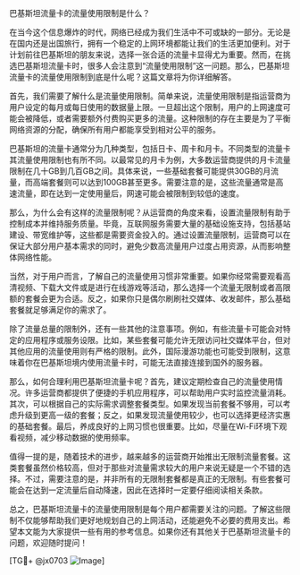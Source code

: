 巴基斯坦流量卡的流量使用限制是什么？

在当今这个信息爆炸的时代，网络已经成为我们生活中不可或缺的一部分。无论是在国内还是出国旅行，拥有一个稳定的上网环境都能让我们的生活更加便利。对于计划前往巴基斯坦的朋友来说，选择一张合适的流量卡显得尤为重要。然而，在挑选巴基斯坦流量卡时，很多人会注意到“流量使用限制”这一问题。那么，巴基斯坦流量卡的流量使用限制到底是什么呢？这篇文章将为你详细解答。

首先，我们需要了解什么是流量使用限制。简单来说，流量使用限制是指运营商为用户设定的每月或每日使用的数据量上限。一旦超出这个限制，用户的上网速度可能会被降低，或者需要额外付费购买更多的流量。这种限制的存在主要是为了平衡网络资源的分配，确保所有用户都能享受到相对公平的服务。

巴基斯坦的流量卡通常分为几种类型，包括日卡、周卡和月卡。不同类型的流量卡其流量使用限制也有所不同。以最常见的月卡为例，大多数运营商提供的月卡流量限制在几十GB到几百GB之间。具体来说，一些基础套餐可能提供30GB的月流量，而高端套餐则可以达到100GB甚至更多。需要注意的是，这些流量通常是高速流量，即在达到一定使用量后，网速可能会被限制到较低的速度。

那么，为什么会有这样的流量限制呢？从运营商的角度来看，设置流量限制有助于控制成本并维持服务质量。毕竟，互联网服务需要大量的基础设施支持，包括基站建设、带宽维护等，这些都是需要资金投入的。通过设置流量限制，运营商可以在保证大部分用户基本需求的同时，避免少数高流量用户过度占用资源，从而影响整体网络性能。

当然，对于用户而言，了解自己的流量使用习惯非常重要。如果你经常需要观看高清视频、下载大文件或是进行在线游戏等活动，那么选择一个流量无限制或者高限额的套餐会更为合适。反之，如果你只是偶尔刷刷社交媒体、收发邮件，那么基础套餐就足够满足你的需求了。

除了流量总量的限制外，还有一些其他的注意事项。例如，有些流量卡可能会对特定的应用程序或服务设限。比如，某些套餐可能允许无限访问社交媒体平台，但对其他应用的流量使用则有严格的限制。此外，国际漫游功能也可能受到限制，这意味着你在巴基斯坦境内使用流量卡时，可能无法直接连接到国外的服务器。

那么，如何合理利用巴基斯坦流量卡呢？首先，建议定期检查自己的流量使用情况。许多运营商都提供了便捷的手机应用程序，可以帮助用户实时监控流量消耗。其次，可以根据自己的实际需求调整套餐类型。如果发现当前套餐不够用，可以考虑升级到更高一级的套餐；反之，如果发现流量使用较少，也可以选择更经济实惠的基础套餐。最后，养成良好的上网习惯也很重要。比如，尽量在Wi-Fi环境下观看视频，减少移动数据的使用频率。

值得一提的是，随着技术的进步，越来越多的运营商开始推出无限制流量套餐。这类套餐虽然价格较高，但对于那些对流量需求较大的用户来说无疑是一个不错的选择。不过，需要注意的是，并非所有的无限制套餐都是真正的无限制。有些套餐可能会在达到一定流量后自动降速，因此在选择时一定要仔细阅读相关条款。

总之，巴基斯坦流量卡的流量使用限制是每个用户都需要关注的问题。了解这些限制不仅能够帮助我们更好地规划自己的上网活动，还能避免不必要的费用支出。希望本文能为大家提供一些有用的参考信息。如果你还有其他关于巴基斯坦流量卡的问题，欢迎随时提问！

[TG💪+ @jx0703 ![Image](https://github.com/user-attachments/assets/dbca1d08-cadb-493c-b0ec-ad6f7a83f270)]